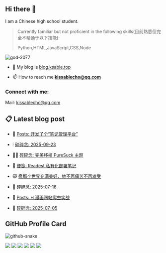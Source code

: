 ## Hi there 👋

I am a Chinese high school student.

>Currently familiar but not proficient in the following skills(目前熟悉但完全不精通于以下技能):
>
>Python,HTML,JavaScript,CSS,Node


<p align="left"> <img src="https://komarev.com/ghpvc/?username=god-2077&label=Profile%20views&color=0e75b6&style=flat" alt="god-2077" /> </p>

- 📝 My blog is [blog.ksable.top](https://blog.ksable.top/)

- 📫 How to reach me **kissablecho@qq.com**



<h3 align="left">Connect with me:</h3>
<p align="center">

Mail: [kissablecho@qq.com](mailto:kissablecho@qq.com)

## 📋 Latest blog post

<!-- BLOG-POST-LIST:START -->
- 👹 [Posts: 开发了个“笔记管理平台”](https://blog.ksable.top/2025/09/24/posts-kai-fa-liao-ge-bi-ji-guan-li-ping-tai/) 

- 🕯 [碎碎念: 2025-09-23](https://blog.ksable.top/2025/09/23/sui-sui-nian-2025-09-23/) 

- 🧑‍🏫 [碎碎念: 完美移植 PureSuck 主题](https://blog.ksable.top/2025/08/30/sui-sui-nian-wan-mei-yi-zhi-puresuck-zhu-ti/) 

- 🤩 [便笺: Readest 私有化部署笔记](https://blog.ksable.top/2025/07/28/bian-jian-readest-si-you-hua-bu-shu-bi-ji/) 

- 😺 [愿那个世界充满美好，她不再痛苦不再难受](https://blog.ksable.top/2025/07/22/yuan-na-ge-shi-jie-chong-man-mei-hao-ta-bu-zai-tong-ku-bu-zai-nan-shou/) 

- 🐲 [碎碎念: 2025-07-16](https://blog.ksable.top/2025/07/15/sui-sui-nian-2025-07-19/) 

- 🦆 [Posts: H 漫画网站爬虫实战](https://blog.ksable.top/2025/07/12/posts-h-man-hua-wang-zhan-pa-chong-shi-zhan/) 

- 🎉 [碎碎念: 2025-07-05](https://blog.ksable.top/2025/07/05/sui-sui-nian-2025-07-05/) 
<!-- BLOG-POST-LIST:END -->

## GitHub Profile Card

<picture>
  <source media="(prefers-color-scheme: dark)" srcset="https://god-2077.buasis.eu.org/github-contribution-grid-snake/github-snake-dark.svg" />
  <source media="(prefers-color-scheme: light)" srcset="https://god-2077.buasis.eu.org/github-contribution-grid-snake/github-snake.svg" />
  <img alt="github-snake" src="https://god-2077.buasis.eu.org/github-contribution-grid-snake/github-snake-dark.svg" />
</picture>

[![](https://god-2077.buasis.eu.org/profile-3d-contrib/profile-night-rainbow.svg)](https://github.com/God-2077)
[![](https://god-2077.buasis.eu.org/profile-summary-card-output/tokyonight/0-profile-details.svg)](https://github.com/God-2077)
[![](https://god-2077.buasis.eu.org/profile-summary-card-output/tokyonight/1-repos-per-language.svg)](https://github.com/God-2077) [![](https://god-2077.buasis.eu.org/profile-summary-card-output/tokyonight/2-most-commit-language.svg)](https://github.com/God-2077)
[![](https://god-2077.buasis.eu.org/profile-summary-card-output/tokyonight/3-stats.svg)](https://github.com/God-2077) [![](https://god-2077.buasis.eu.org/profile-summary-card-output/tokyonight/4-productive-time.svg)](https://github.com/God-2077)
